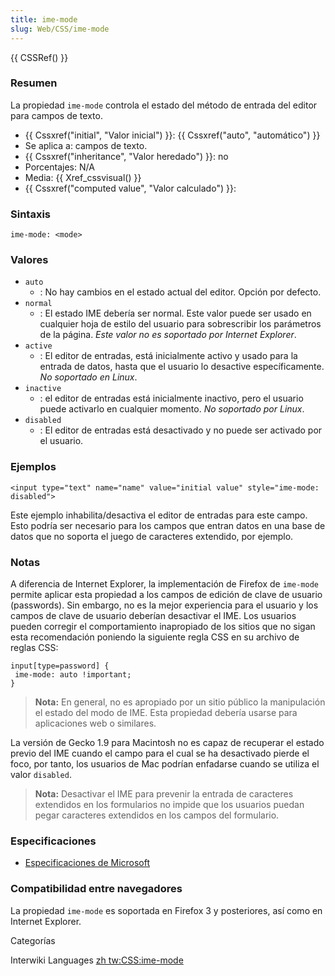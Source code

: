```yaml
---
title: ime-mode
slug: Web/CSS/ime-mode
---
```


{{ CSSRef() }}

### Resumen

La propiedad `ime-mode` controla el estado del método de entrada del editor para campos de texto.

- {{ Cssxref("initial", "Valor inicial") }}: {{ Cssxref("auto", "automático") }}
- Se aplica a: campos de texto.
- {{ Cssxref("inheritance", "Valor heredado") }}: no
- Porcentajes: N/A
- Media: {{ Xref_cssvisual() }}
- {{ Cssxref("computed value", "Valor calculado") }}:

### Sintaxis

```
ime-mode: <mode>
```

### Valores

- `auto`
  - : No hay cambios en el estado actual del editor. Opción por defecto.
- `normal`
  - : El estado IME debería ser normal. Este valor puede ser usado en cualquier hoja de estilo del usuario para sobrescribir los parámetros de la página. _Este valor no es soportado por Internet Explorer_.
- `active`
  - : El editor de entradas, está inicialmente activo y usado para la entrada de datos, hasta que el usuario lo desactive específicamente. _No soportado en Linux_.
- `inactive`
  - : el editor de entradas está inicialmente inactivo, pero el usuario puede activarlo en cualquier momento. _No soportado por Linux_.
- `disabled`
  - : El editor de entradas está desactivado y no puede ser activado por el usuario.

### Ejemplos

```
<input type="text" name="name" value="initial value" style="ime-mode: disabled">
```

Este ejemplo inhabilita/desactiva el editor de entradas para este campo. Esto podría ser necesario para los campos que entran datos en una base de datos que no soporta el juego de caracteres extendido, por ejemplo.

### Notas

A diferencia de Internet Explorer, la implementación de Firefox de `ime-mode` permite aplicar esta propiedad a los campos de edición de clave de usuario (passwords). Sin embargo, no es la mejor experiencia para el usuario y los campos de clave de usuario deberían desactivar el IME. Los usuarios pueden corregir el comportamiento inapropiado de los sitios que no sigan esta recomendación poniendo la siguiente regla CSS en su archivo de reglas CSS:

```
input[type=password] {
 ime-mode: auto !important;
}
```

> **Nota:** En general, no es apropiado por un sitio público la manipulación el estado del modo de IME. Esta propiedad debería usarse para aplicaciones web o similares.

La versión de Gecko 1.9 para Macintosh no es capaz de recuperar el estado previo del IME cuando el campo para el cual se ha desactivado pierde el foco, por tanto, los usuarios de Mac podrían enfadarse cuando se utiliza el valor `disabled`.

> **Nota:** Desactivar el IME para prevenir la entrada de caracteres extendidos en los formularios no impide que los usuarios puedan pegar caracteres extendidos en los campos del formulario.

### Especificaciones

- [Especificaciones de Microsoft](http://msdn2.microsoft.com/en-us/library/ms533883.aspx)

### Compatibilidad entre navegadores

La propiedad `ime-mode` es soportada en Firefox 3 y posteriores, así como en Internet Explorer.

Categorías

Interwiki Languages [zh tw:CSS:ime-mode](/zh_tw/CSS/ime-mode)

